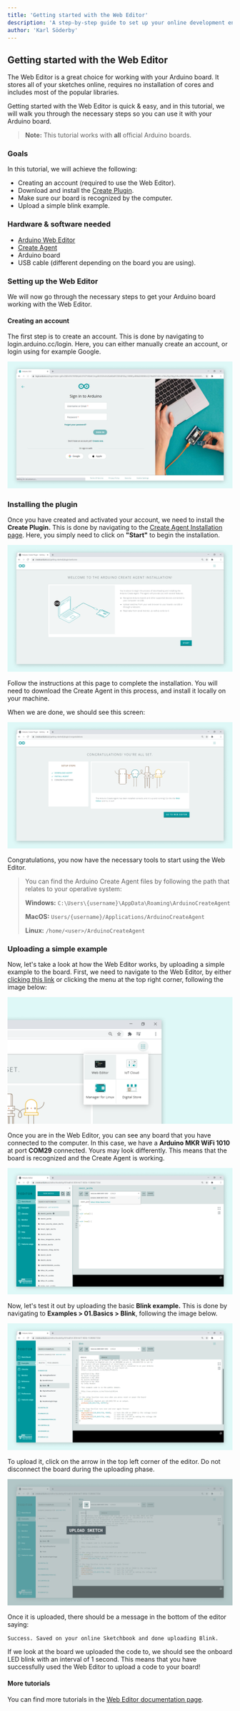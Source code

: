 ```yaml
---
title: 'Getting started with the Web Editor'
description: 'A step-by-step guide to set up your online development environment.'
author: 'Karl Söderby'
---
```


## Getting started with the Web Editor

The Web Editor is a great choice for working with your Arduino board. It stores all of your sketches online, requires no installation of cores and includes most of the popular libraries.

Getting started with the Web Editor is quick & easy, and in this tutorial, we will walk you through the necessary steps so you can use it with your Arduino board.

>**Note:** This tutorial works with **all** official Arduino boards.

### Goals

In this tutorial, we will achieve the following:

- Creating an account (required to use the Web Editor).
- Download and install the [Create Plugin](https://create.arduino.cc/getting-started/plugin/welcome).
- Make sure our board is recognized by the computer.
- Upload a simple blink example.

### Hardware & software needed

- [Arduino Web Editor](https://create.arduino.cc/editor)
- [Create Agent](https://create.arduino.cc/getting-started/plugin/welcome)
- Arduino board
- USB cable (different depending on the board you are using).

### Setting up the Web Editor

We will now go through the necessary steps to get your Arduino board working with the Web Editor.

#### Creating an account

The first step is to create an account. This is done by navigating to login.arduino.cc/login. Here, you can either manually create an account, or login using for example Google.

![Log in to your Arduino account.](assets/WebEditorInstall_1.png)

### Installing the plugin

Once you have created and activated your account, we need to install the **Create Plugin.** This is done by navigating to the [Create Agent Installation page](https://create.arduino.cc/getting-started/plugin/welcome). Here, you simply need to click on **"Start"** to begin the installation.

![Installing .](assets/WebEditorInstall_2.png)

Follow the instructions at this page to complete the installation. You will need to download the Create Agent in this process, and install it locally on your machine.

When we are done, we should see this screen:

![Agent successfully installed.](assets/WebEditorInstall_3.png)

Congratulations, you now have the necessary tools to start using the Web Editor.

> You can find the Arduino Create Agent files by following the path that relates to your operative system:
> 
> **Windows:** `C:\Users\{username}\AppData\Roaming\ArduinoCreateAgent`
> 
> **MacOS:** `Users/{username}/Applications/ArduinoCreateAgent`
> 
> **Linux:** `/home/<user>/ArduinoCreateAgent`

### Uploading a simple example

Now, let's take a look at how the Web Editor works, by uploading a simple example to the board. First, we need to navigate to the Web Editor, by either [clicking this link](https://create.arduino.cc/editor) or clicking the menu at the top right corner, following the image below:

![Clicking on the Web Editor button.](assets/WebEditorInstall_4.png)

Once you are in the Web Editor, you can see any board that you have connected to the computer. In this case, we have a **Arduino MKR WiFi 1010** at port **COM29** connected. Yours may look differently. This means that the board is recognized and the Create Agent is working.

![Check if connected boards can be found.](assets/WebEditorInstall_5.png)

Now, let's test it out by uploading the basic **Blink example.** This is done by navigating to **Examples > 01.Basics > Blink**, following the image below.

![Selecting the blink example.](assets/WebEditorInstall_6.png)

To upload it, click on the arrow in the top left corner of the editor. Do not disconnect the board during the uploading phase.

![Upload the sketch to the board.](assets/WebEditorInstall_7.png)

Once it is uploaded, there should be a message in the bottom of the editor saying:

```
Success. Saved on your online Sketchbook and done uploading Blink.
```

If we look at the board we uploaded the code to, we should see the onboard LED blink with an interval of 1 second. This means that you have successfully used the Web Editor to upload a code to your board!

#### More tutorials

You can find more tutorials in the [Web Editor documentation page](/cloud/web-editor/).
